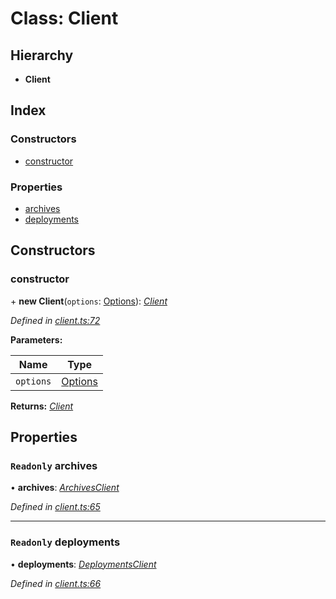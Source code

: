 
# Class: Client

## Hierarchy

* **Client**

## Index

### Constructors

* [constructor](_client_.client.md#constructor)

### Properties

* [archives](_client_.client.md#readonly-archives)
* [deployments](_client_.client.md#readonly-deployments)

## Constructors

###  constructor

\+ **new Client**(`options`: [Options](../interfaces/_client_.options.md)): *[Client](_client_.client.md)*

*Defined in [client.ts:72](https://github.com/bluecanvas/node-bluecanvas-sdk/blob/6e3a4c7/src/client.ts#L72)*

**Parameters:**

Name | Type |
------ | ------ |
`options` | [Options](../interfaces/_client_.options.md) |

**Returns:** *[Client](_client_.client.md)*

## Properties

### `Readonly` archives

• **archives**: *[ArchivesClient](_client_.archivesclient.md)*

*Defined in [client.ts:65](https://github.com/bluecanvas/node-bluecanvas-sdk/blob/6e3a4c7/src/client.ts#L65)*

___

### `Readonly` deployments

• **deployments**: *[DeploymentsClient](_client_.deploymentsclient.md)*

*Defined in [client.ts:66](https://github.com/bluecanvas/node-bluecanvas-sdk/blob/6e3a4c7/src/client.ts#L66)*
